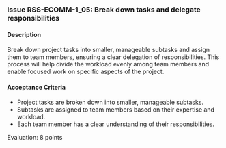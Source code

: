 ### Issue RSS-ECOMM-1_05: Break down tasks and delegate responsibilities

#### Description
Break down project tasks into smaller, manageable subtasks and assign them to team members, ensuring a clear delegation of responsibilities. This process will help divide the workload evenly among team members and enable focused work on specific aspects of the project.

#### Acceptance Criteria
- Project tasks are broken down into smaller, manageable subtasks.
- Subtasks are assigned to team members based on their expertise and workload.
- Each team member has a clear understanding of their responsibilities.

Evaluation: 8 points